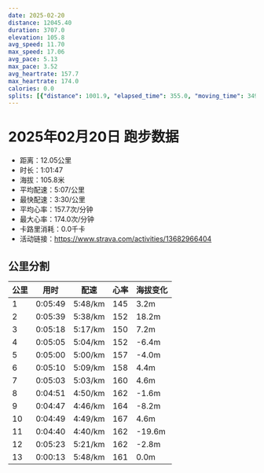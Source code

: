 ```yaml
---
date: 2025-02-20
distance: 12045.40
duration: 3707.0
elevation: 105.8
avg_speed: 11.70
max_speed: 17.06
avg_pace: 5.13
max_pace: 3.52
avg_heartrate: 157.7
max_heartrate: 174.0
calories: 0.0
splits: [{"distance": 1001.9, "elapsed_time": 355.0, "moving_time": 349.0, "average_speed": 2.87, "pace": 5.807212543554006, "average_heartrate": 145.75953079178885, "elevation_difference": 3.2, "split_number": 1}, {"distance": 999.1, "elapsed_time": 339.0, "moving_time": 339.0, "average_speed": 2.95, "pace": 5.649728813559321, "average_heartrate": 152.09144542772862, "elevation_difference": 18.2, "split_number": 2}, {"distance": 1000.6, "elapsed_time": 318.0, "moving_time": 318.0, "average_speed": 3.15, "pace": 5.291015873015873, "average_heartrate": 150.03459119496856, "elevation_difference": 7.2, "split_number": 3}, {"distance": 1000.2, "elapsed_time": 305.0, "moving_time": 305.0, "average_speed": 3.28, "pace": 5.081310975609756, "average_heartrate": 152.30819672131148, "elevation_difference": -6.4, "split_number": 4}, {"distance": 999.7, "elapsed_time": 300.0, "moving_time": 300.0, "average_speed": 3.33, "pace": 5.005015015015014, "average_heartrate": 157.34, "elevation_difference": -4.0, "split_number": 5}, {"distance": 1000.3, "elapsed_time": 310.0, "moving_time": 310.0, "average_speed": 3.23, "pace": 5.159969040247677, "average_heartrate": 158.55161290322582, "elevation_difference": 4.4, "split_number": 6}, {"distance": 999.5, "elapsed_time": 303.0, "moving_time": 303.0, "average_speed": 3.3, "pace": 5.050515151515151, "average_heartrate": 160.66996699669966, "elevation_difference": 4.6, "split_number": 7}, {"distance": 1000.7, "elapsed_time": 291.0, "moving_time": 291.0, "average_speed": 3.44, "pace": 4.844970930232558, "average_heartrate": 162.52920962199312, "elevation_difference": -1.6, "split_number": 8}, {"distance": 1001.0, "elapsed_time": 287.0, "moving_time": 287.0, "average_speed": 3.49, "pace": 4.775558739255014, "average_heartrate": 164.25087108013938, "elevation_difference": -8.2, "split_number": 9}, {"distance": 998.1, "elapsed_time": 289.0, "moving_time": 289.0, "average_speed": 3.45, "pace": 4.830927536231884, "average_heartrate": 167.7750865051903, "elevation_difference": 4.6, "split_number": 10}, {"distance": 999.4, "elapsed_time": 280.0, "moving_time": 280.0, "average_speed": 3.57, "pace": 4.668543417366947, "average_heartrate": 162.06071428571428, "elevation_difference": -19.6, "split_number": 11}, {"distance": 1004.0, "elapsed_time": 327.0, "moving_time": 323.0, "average_speed": 3.11, "pace": 5.359067524115756, "average_heartrate": 162.48888888888888, "elevation_difference": -2.8, "split_number": 12}, {"distance": 37.3, "elapsed_time": 17.0, "moving_time": 13.0, "average_speed": 2.87, "pace": 5.807212543554006, "average_heartrate": 161.84615384615384, "elevation_difference": 0.0, "split_number": 13}]
---
```


# 2025年02月20日 跑步数据

- 距离：12.05公里
- 时长：1:01:47
- 海拔：105.8米
- 平均配速：5:07/公里
- 最快配速：3:30/公里
- 平均心率：157.7次/分钟
- 最大心率：174.0次/分钟
- 卡路里消耗：0.0千卡
- 活动链接：https://www.strava.com/activities/13682966404

## 公里分割

| 公里 | 用时 | 配速 | 心率 | 海拔变化 |
|------|------|------|------|------|
| 1 | 0:05:49 | 5:48/km | 145 | 3.2m |
| 2 | 0:05:39 | 5:38/km | 152 | 18.2m |
| 3 | 0:05:18 | 5:17/km | 150 | 7.2m |
| 4 | 0:05:05 | 5:04/km | 152 | -6.4m |
| 5 | 0:05:00 | 5:00/km | 157 | -4.0m |
| 6 | 0:05:10 | 5:09/km | 158 | 4.4m |
| 7 | 0:05:03 | 5:03/km | 160 | 4.6m |
| 8 | 0:04:51 | 4:50/km | 162 | -1.6m |
| 9 | 0:04:47 | 4:46/km | 164 | -8.2m |
| 10 | 0:04:49 | 4:49/km | 167 | 4.6m |
| 11 | 0:04:40 | 4:40/km | 162 | -19.6m |
| 12 | 0:05:23 | 5:21/km | 162 | -2.8m |
| 13 | 0:00:13 | 5:48/km | 161 | 0.0m |

